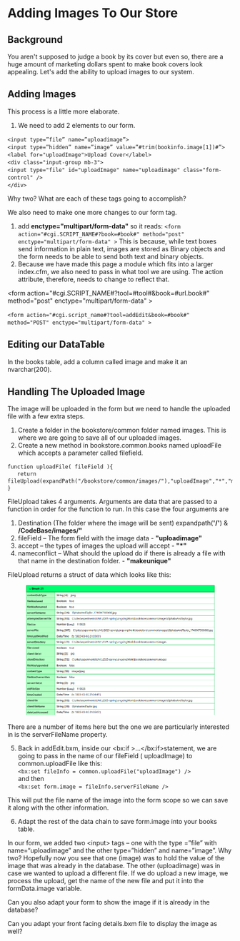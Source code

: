 # Adding Images To Our Store

## Background

You aren't supposed to judge a book by its cover but even so, there are a huge amount of marketing dollars spent to make book covers look appealing. Let's add the ability to upload images to our system.

## Adding Images

This process is a little more elaborate.

1. We need to add 2 elements to our form.

`<input type=”file” name=”uploadimage”>`     \
`<input type=”hidden” name=”image” value=”#trim(bookinfo.image[1])#”>`\
`<label for="uploadImage">Upload Cover</label>`\
`<div class="input-group mb-3">`    \
&#x20;   `<input type="file" id="uploadImage" name="uploadimage" class="form-control" />`    \
&#x20; `</div>`

Why two? What are each of these tags going to accomplish?

We also need to make one more changes to our form tag.

1. add **enctype="multipart/form-data"** so it reads: `<form action="#cgi.SCRIPT_NAME#?book=#book#" method="post" enctype="multipart/form-data" >` This is because, while text boxes send information in plain text, images are stored as Binary objects and the form needs to be able to send both text and binary objects.
2. Because we have made this page a module which fits into a larger index.cfm, we also need to pass in what tool we are using. The action attribute, therefore, needs to change to reflect that.

\<form action="#cgi.SCRIPT\_NAME#?tool=#tool#\&book=#url.book#" method="post" enctype="multipart/form-data" >

`<form action="#cgi.script_name#?tool=addEdit&book=#book#" method="POST" enctype="multipart/form-data" >`

## Editing our DataTable

In the books table, add a column called image and make it an nvarchar(200).

## Handling The Uploaded Image

The image will be uploaded in the form but we need to handle the uploaded file with a few extra steps.&#x20;

1. Create a folder in the bookstore/common folder named images. This is where we are going to save all of our uploaded images.
2. Create a new method in bookstore.common.books named uploadFile which accepts a parameter called filefield.&#x20;

```
function uploadFile( fileField ){
   return fileUpload(expandPath("/bookstore/common/images/"),"uploadImage","*","makeUnique");
}
```

FileUpload takes 4 arguments. Arguments are data that are passed to a function in order for the function to run. In this case the four arguments are

1. Destination (The folder where the image will be sent) expandpath(**'/'**) & **/CodeBase/images/"**
2. fileField – The form field with the image data - **"uploadimage"**
3. accept – the types of images the upload will accept - **"\*"**
4. nameconflict – What should the upload do if there is already a file with that name in the destination folder. - **"makeunique"**

FileUpload returns a struct of data which looks like this:&#x20;

<figure><img src="../.gitbook/assets/image (1) (1).png" alt=""><figcaption></figcaption></figure>

There are a number of items here but the one we are particularly interested in is the serverFileName property.&#x20;

5. Back in addEdit.bxm, inside our \<bx:if >...\</bx:if>statement, we are going to pass in the name of our fileField ( uploadImage) to common.uploadFile like this:\
   `<bx:set fileInfo = common.uploadFile("uploadImage") />`\
   and then\
   `<bx:set form.image = fileInfo.serverFileName />`

This will put the file name of the image into the form scope so we can save it along with the other information.&#x20;

6. Adapt the rest of the data chain to save form.image into your books table.



In our form, we added two \<input> tags – one with the type =”file” with name=“uploadimage” and the other type=”hidden” and name=”image”. Why two? Hopefully now you see that one (image) was to hold the value of the image that was already in the database. The other (uploadimage) was in case we wanted to upload a different file. If we do upload a new image, we process the upload, get the name of the new file and put it into the formData.image variable.

Can you also adapt your form to show the image if it is already in the database?

Can you adapt your front facing details.bxm file to display the image as well?
